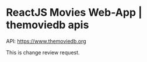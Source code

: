 # ReactJS Movies Web-App | themoviedb apis

API: https://www.themoviedb.org


This is change review request.
